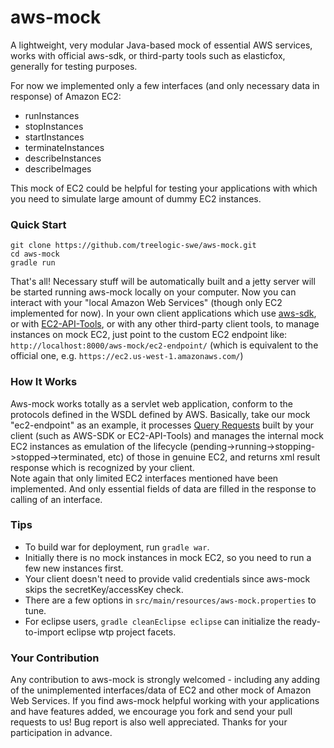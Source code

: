 aws-mock
========

A lightweight, very modular Java-based mock of essential AWS services, works with official aws-sdk, or third-party tools such as elasticfox, generally for testing purposes.

For now we implemented only a few interfaces (and only necessary data in response) of Amazon EC2: 
- runInstances
- stopInstances
- startInstances
- terminateInstances
- describeInstances
- describeImages

This mock of EC2 could be helpful for testing your applications with which you need to simulate large amount of dummy EC2 instances. 


### Quick Start
```
git clone https://github.com/treelogic-swe/aws-mock.git
cd aws-mock
gradle run
```
That's all!
Necessary stuff will be automatically built and a jetty server will be started running aws-mock locally on your computer. 
Now you can interact with your "local Amazon Web Services" (though only EC2 implemented for now). 
In your own client applications which use [aws-sdk](http://aws.amazon.com/tools/), or with [EC2-API-Tools](http://aws.amazon.com/developertools/Amazon-EC2/351), or with any other third-party client tools, to manage instances on mock EC2, just point to the custom EC2 endpoint like:
`http://localhost:8000/aws-mock/ec2-endpoint/` (which is equivalent to the official one, e.g. `https://ec2.us-west-1.amazonaws.com/`)


### How It Works
Aws-mock works totally as a servlet web application, conform to the protocols defined in the WSDL defined by AWS. 
Basically, take our mock "ec2-endpoint" as an example, it processes [Query Requests](http://docs.aws.amazon.com/AWSEC2/latest/UserGuide/using-query-api.html) built by your client (such as AWS-SDK or EC2-API-Tools) and manages the internal mock EC2 instances as emulation of the lifecycle (pending->running->stopping->stopped->terminated, etc) of those in genuine EC2, and returns xml result response which is recognized by your client.  
Note again that only limited EC2 interfaces mentioned have been implemented. And only essential fields of data are filled in the response to calling of an interface. 


### Tips
- To build war for deployment, run `gradle war`. 
- Initially there is no mock instances in mock EC2, so you need to run a few new instances first. 
- Your client doesn't need to provide valid credentials since aws-mock skips the secretKey/accessKey check. 
- There are a few options in `src/main/resources/aws-mock.properties` to tune. 
- For eclipse users, `gradle cleanEclipse eclipse` can initialize the ready-to-import eclipse wtp project facets. 


### Your Contribution
Any contribution to aws-mock is strongly welcomed - including any adding of the unimplemented interfaces/data of EC2 and other mock of Amazon Web Services. 
If you find aws-mock helpful working with your applications and have features added, we encourage you fork and send your pull requests to us! 
Bug report is also well appreciated. Thanks for your participation in advance. 
